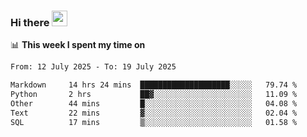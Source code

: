 ### Hi there <a href="https://www.gautamkrishnar.com/"><img src="https://media.giphy.com/media/hvRJCLFzcasrR4ia7z/giphy.gif" width="25px"></a>

📊 **This week I spent my time on**

<!--START_SECTION:waka-->

```txt
From: 12 July 2025 - To: 19 July 2025

Markdown     14 hrs 24 mins  ████████████████████░░░░░   79.74 %
Python       2 hrs           ██▓░░░░░░░░░░░░░░░░░░░░░░   11.09 %
Other        44 mins         █░░░░░░░░░░░░░░░░░░░░░░░░   04.08 %
Text         22 mins         ▓░░░░░░░░░░░░░░░░░░░░░░░░   02.04 %
SQL          17 mins         ▒░░░░░░░░░░░░░░░░░░░░░░░░   01.58 %
```

<!--END_SECTION:waka-->
